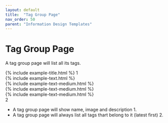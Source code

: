 ```yaml
---
layout: default
title:  "Tag Group Page"
nav_order: 50
parent: "Information Design Templates"
---
```


# Tag Group Page

A tag group page will list all its tags.

<div class="example">
  <div class="example-header">
    <div class="example-title">
      <div class="example-image example-image-100"></div>
      {% include example-title.html %} <span class="example-reference">1</span>
    </div>
    <div class="example-description">
      {% include example-text.html %}
    </div>
  </div>
  <div class="example-body">
    <div class="example-teaser-list">
      <div class="example-teaser">
        <div class="example-image example-image-55"></div>
        {% include example-text-medium.html %}
      </div>
      <div class="example-teaser">
        <div class="example-image example-image-55"></div>
        {% include example-text-medium.html %}
      </div>
      <div class="example-teaser">
        <div class="example-image example-image-55"></div>
        {% include example-text-medium.html %}
      </div>
      <span class="example-reference example-reference-fixed-right">2</span>
    </div>
  </div>
</div>

* A tag group page will show name, image and description <span class="example-reference">1</span>.
* A tag group page will always list all tags thart belong to it (latest first) <span class="example-reference">2</span>.
